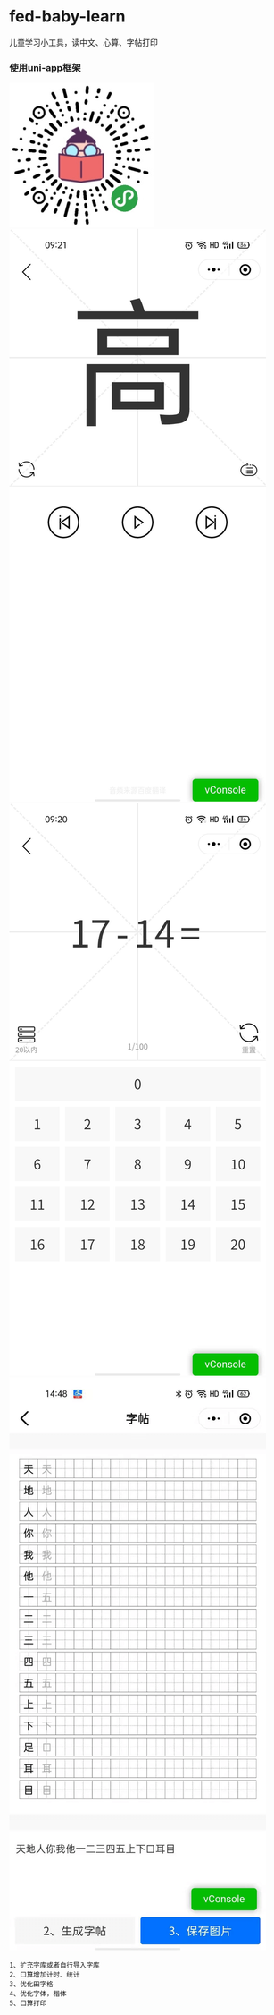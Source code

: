 # fed-baby-learn
儿童学习小工具，读中文、心算、字帖打印

### 使用uni-app框架

<img src='gh_fe9c7647a514_258.jpg'>

<img src='3701599182501_.pic.jpg'>

<img src='3711599182501_.pic.jpg'>

<img src='20210128.png'>


```
1、扩充字库或者自行导入字库
2、口算增加计时、统计
3、优化田字格
4、优化字体，楷体
5、口算打印
```
